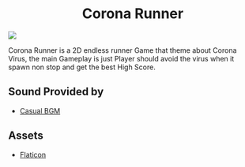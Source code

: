 <h1 align="center">Corona Runner</h1>

![](https://github.com/BillyFrcs/CoronaRunner/blob/master/Assets/Gif/coronaRunner.gif)

Corona Runner is a 2D endless runner Game that theme about Corona Virus, the main Gameplay is just Player should avoid the virus when it spawn non stop and get the best High Score.

## Sound Provided by
 - [Casual BGM](https://assetstore.unity.com/packages/audio/music/casual-game-bgm-5-135943)

## Assets
- [Flaticon](https://www.flaticon.com/)
